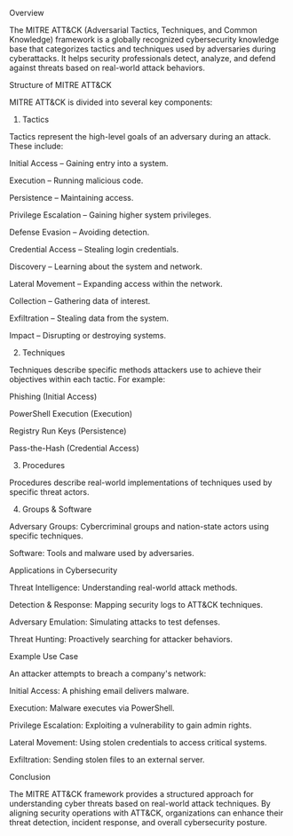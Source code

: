  Overview

The MITRE ATT&CK (Adversarial Tactics, Techniques, and Common Knowledge) framework is a globally recognized cybersecurity knowledge base that categorizes tactics and techniques used by adversaries during cyberattacks. It helps security professionals detect, analyze, and defend against threats based on real-world attack behaviors.

Structure of MITRE ATT&CK

MITRE ATT&CK is divided into several key components:

1. Tactics

Tactics represent the high-level goals of an adversary during an attack. These include:

Initial Access – Gaining entry into a system.

Execution – Running malicious code.

Persistence – Maintaining access.

Privilege Escalation – Gaining higher system privileges.

Defense Evasion – Avoiding detection.

Credential Access – Stealing login credentials.

Discovery – Learning about the system and network.

Lateral Movement – Expanding access within the network.

Collection – Gathering data of interest.

Exfiltration – Stealing data from the system.

Impact – Disrupting or destroying systems.

2. Techniques

Techniques describe specific methods attackers use to achieve their objectives within each tactic. For example:

Phishing (Initial Access)

PowerShell Execution (Execution)

Registry Run Keys (Persistence)

Pass-the-Hash (Credential Access)

3. Procedures

Procedures describe real-world implementations of techniques used by specific threat actors.

4. Groups & Software

Adversary Groups: Cybercriminal groups and nation-state actors using specific techniques.

Software: Tools and malware used by adversaries.

Applications in Cybersecurity

Threat Intelligence: Understanding real-world attack methods.

Detection & Response: Mapping security logs to ATT&CK techniques.

Adversary Emulation: Simulating attacks to test defenses.

Threat Hunting: Proactively searching for attacker behaviors.

Example Use Case

An attacker attempts to breach a company's network:

Initial Access: A phishing email delivers malware.

Execution: Malware executes via PowerShell.

Privilege Escalation: Exploiting a vulnerability to gain admin rights.

Lateral Movement: Using stolen credentials to access critical systems.

Exfiltration: Sending stolen files to an external server.

Conclusion

The MITRE ATT&CK framework provides a structured approach for understanding cyber threats based on real-world attack techniques. By aligning security operations with ATT&CK, organizations can enhance their threat detection, incident response, and overall cybersecurity posture.
